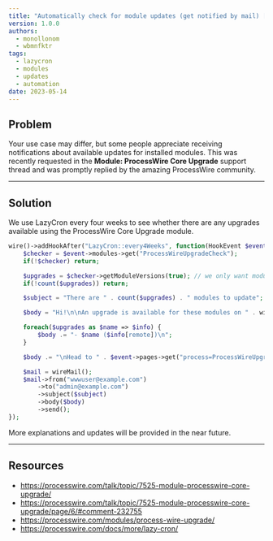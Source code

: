 ```yaml
---
title: "Automatically check for module updates (get notified by mail) [WIP]"
version: 1.0.0
authors:
  - monollonom
  - wbmnfktr
tags:
  - lazycron
  - modules
  - updates
  - automation
date: 2023-05-14
---
```


## Problem

Your use case may differ, but some people appreciate receiving notifications about available updates for installed modules. This was recently requested in the **Module: ProcessWire Core Upgrade** support thread and was promptly replied by the amazing ProcessWire community.

---

## Solution

We use LazyCron every four weeks to see whether there are any upgrades available using the ProcessWire Core Upgrade module.

```php
wire()->addHookAfter("LazyCron::every4Weeks", function(HookEvent $event) {
    $checker = $event->modules->get("ProcessWireUpgradeCheck");
    if(!$checker) return;

    $upgrades = $checker->getModuleVersions(true); // we only want modules with new versions
    if(!count($upgrades)) return;

    $subject = "There are " . count($upgrades) . " modules to update";

    $body = "Hi!\n\nAn upgrade is available for these modules on " . wire('config')->httpHost . ":\n\n";

    foreach($upgrades as $name => $info) {
        $body .= "- $name ($info[remote])\n";
    }

    $body .= "\nHead to " . $event->pages->get("process=ProcessWireUpgrade")->httpUrl . " to upgrade."; // not sure if this `get` would work?

    $mail = wireMail();
    $mail->from("wwwuser@example.com")
        ->to("admin@example.com")
        ->subject($subject)
        ->body($body)
        ->send();
});
```

More explanations and updates will be provided in the near future.

---

## Resources

- https://processwire.com/talk/topic/7525-module-processwire-core-upgrade/
- https://processwire.com/talk/topic/7525-module-processwire-core-upgrade/page/6/#comment-232755
- https://processwire.com/modules/process-wire-upgrade/
- https://processwire.com/docs/more/lazy-cron/
